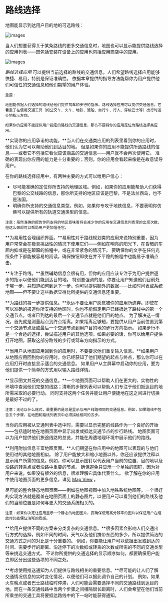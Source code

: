# 路线选择

地图能显示到达用户目的地的可选路线：

![images](images/routing_2x.png)
 
当人们想要获得关于某条路线的更多交通信息时，地图也可以显示能提供路线选择的应用列表——既包括安装在设备上的应用也包括应用商店中的应用。
 
![images](images/routing_apps_2x.png) 
 
*路线选择应用* 可以提供当前选择的路线的交通信息。人们希望路线选择应用能够快捷、易用，特别是保证准确性。
依据本章提供的指导方法能帮你为用户提供他们可信任的交通信息和他们期望的用户体验。

`重要：`

`地图能依据人们选择的路线给他们提供驾车和步行的指示。路线选择应用可以提供交通信息，它着重于在使用交通工具（如公交车、火车、地铁、渡船、自行车、行人、穿梭巴士等）出行时逐步地指示方向。`

`如果你的应用不能提供用户指定的路线的交通信息，那么不要将你的应用定位为路线选择类应用。`

**实现你的应用承诺的功能。**当人们在交通类应用的列表里看到你的应用时，他们认为它可以帮助他们到达目的地。
但是如果你的应用不能提供所选路线的信息——或者它不包括它看似应该涵盖的交通信息——用户就不会再次使用它。
准确的表现出你应用的能力是十分重要的；否则，你的应用会看起来像是在故意误导用户。

在你的路线选择应用中，有两种主要的方式可以给用户信心：

-	尽可能准确的定位你所支持的地理区域。例如，如果你的应用能帮助人们获得巴黎的公交线路的信息，那你所支持的地区应该是巴黎，不是法兰西岛，也不是法国。
-	明确你所支持的交通信息类型。例如，如果你专攻于地铁信息，不要表明你仿佛可以提供所有的轨道交通类型的信息。

`注意：虽然准确的报告你所支持的地区意味着将会减少你的应用在交通信息列表里的出现次数，但这么做却可以帮助用户更加信任它。`

**为易用性合理组织界面。**易用性对于路线规划类的应用来说特别重要，因为用户常常会在极具挑战性的情况下使用它们——例如在明亮的阳光下、在昏暗的车厢内抑或是在颠簸的旅程中，或在非常紧急的情况下。
要确保你的文字在任何光照条件下都能被容易的阅读，确保按钮即使在并不平稳的旅程中也能易于准确点击。

**专注于路线。**虽然辅助信息会很有用，但你的应用应该专注于为用户提供逐步的指示以便他们能到达目的地。
特别要强调的是，你要让用户知道他们目前处于哪一步，并知道如何到达下一步。你可以提供额外的数据——比如时间表或系统地图——但不要让这些数据显得比所提供的交通信息还重要。

**为路线的每一步提供信息。**永远不要让用户感觉被你的应用所遗弃。即使在可以准确的报道你所支持的地区时，你也不能假定用户已经抵达了路线中的第一个交通节点，或者已到达的最后一个交通节点就是他们目的地点。
为了解决这一情况，首先就是测量起点到终点距离。如果距离足够短，要提供从用户当前位置到第一个交通节点及或最后一个交通节点到用户目的地的步行方向指示。
如果步行不是一个合适的选择，尝试描述用户的其他选项。如果必要的话，你可以给用户提供打开地图，获取这部分路线的步行或驾车方向指示的方式。

**当用户从地图应用回到你的应用时，不要要求他们重复输入信息。**如果用户从地图应用回到你的应用时，你已经获知了他们期望的起点与终点，那么你可以在应用打开时直接显示适合的交通信息。
如果用户从主屏幕中启动你的应用，要为他们提供一个简单的方式用以输入路线详情。

**显示图文并茂的交通信息。**一个地图页面可以帮助人们在更大的、实物性的环境中查阅他们完整的线路；清晰的步骤列表可以帮助人们专注于他们抵达目的地所需采取的必要行动。
同时支持这两个任务并能让用户便捷地在这之间进行切换是最好不过的了。

`注意：无论以什么格式，最重要的是总是显示与用户线路相同的交通信息。例如，如果路线中包含五个步骤，在地图和路线列表页中必须描绘相同的五步。`

当你的应用被从交通列表中选中时，需要以显示完整的线路作为一个良好的开始——包括适时地在地图页面中显示出发或抵达交通节点的步行路线。
地图页面可以为用户提供他们旅途线路的总览，并能在周遭地理环境中展示他们的路线。

**利用附加信息丰富地图页面。**人们期望在你应用中的地图可以表现的与他们使用过的其他地图相似。
除了用户能放大和缩小地图以外，你还应该提供注释以显示用户所需的信息。例如，你可以显示图钉以代表用户当前的位置、目的地以及沿路的转乘点或者沿路中重要的节点。
确保避免只显示一个单独的图钉，因为对用户来说，如果没有额外的信息，很难理解它具体代表什么。
欲了解在你的应用中使用地图页面的更多信息，详见 [Map View](content-views.md) 。

尽可能的整合静态地图页面——例如在地图视图中加入地铁系统地图等。一个很好的实现方法就是覆盖在地图页面上的静态图片，以便用户可以看到他们的路线及他们的当前位置是如何与更大的交通系统相关的。

`注意：如果你决定让应用显示一个静态的地图图片，要确保使用高分辨率的图片以保证用户在缩放时仍能保证清晰的质感。`

**给用户提供不同的方案来分类复杂的交通信息。**很多因素会影响人们交通出行方式的选择，例如不同的时间，天气以及他们携带东西的多少，所以提供简洁的交通方式之间的对比是十分重要的。
例如，你要能让用户可以依据出发或到达的时间、需要步行的距离、沿途停下的次数抑或转乘的次数或所需的不同的交通类型等来挑选交通方式。
不论你所提供的交通选择的显示顺序如何，都要确保用户能立即区分出这些选项的不同之处。

**考虑使用推送通知为人们提供与路线相关的重要信息。**尽可能的让人们了解交通情况信息的实时变化情况，以便他们可以据此调节自己的计划。
例如，如果火车晚点或者巴士路线临时停滞，人们可能会需要选择不同的交通路线到达目的地。而在一条交通线路中当两个步骤之间相隔很长距离时，人们会希望在他们当前所乘坐的交通工具将要抵达路线中的下一站时能获得通知。
